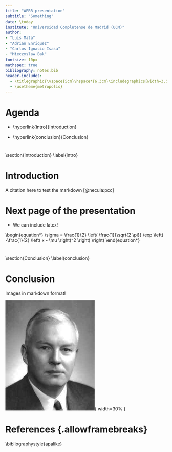 ```yaml
---
title: "AERR presentation"
subtitle: "Something"
date: \today
institute: "Universidad Complutense de Madrid (UCM)"
author: 
- "Luis Mata"
- "Adrian Enríquez"
- "Carlos Ignacio Isasa"
- "Mieczyslaw Bak"
fontsize: 10px
mathspec: true
bibliography: notes.bib
header-includes:
  - \titlegraphic{\vspace{5cm}\hspace*{6.3cm}\includegraphics[width=3.5cm]{./res/UCM_logo.png}}
  - \usetheme{metropolis}
---
```


# Agenda

- \hyperlink{intro}{Introduction}

- \hyperlink{conclusion}{Conclusion}

# 

\section{Introduction}
\label{intro}

# Introduction

A citation here to test the markdown [@necula:pcc]

# Next page of the presentation

- We can include latex!

\begin{equation*}
\sigma = \frac{1}{2} \left( \frac{1}{\sqrt{2 \pi}} \exp \left( -\frac{1}{2} \left( x - \mu \right)^2 \right) \right)
\end{equation*}


# 

\section{Conclusion}
\label{conclusion}


# Conclusion

Images in markdown format!

![Haskell Brooks Curry](res/HaskellBCurry.jpg){ width=30% }


# References {.allowframebreaks}

\bibliographystyle{apalike}
